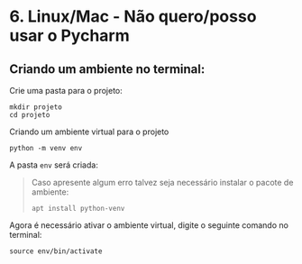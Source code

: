 # 6. Linux/Mac - Não quero/posso usar o Pycharm

## Criando um ambiente no terminal:

Crie uma pasta para o projeto:

```shell
mkdir projeto
cd projeto
```

Criando um ambiente virtual para o projeto

```shell
python -m venv env
```

A pasta ``env`` será criada:

> Caso apresente algum erro talvez seja necessário instalar o pacote de ambiente:
>```shell
>apt install python-venv
>```

Agora é necessário ativar o ambiente virtual, digite o seguinte comando no terminal:

````shell
source env/bin/activate
````

